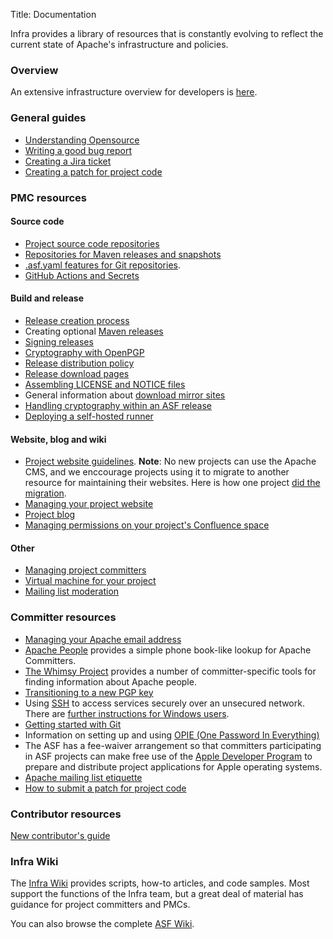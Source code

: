 Title: Documentation

Infra provides a library of resources that is constantly evolving to reflect the current state of Apache's infrastructure and policies.

### Overview ###

An extensive infrastructure overview for developers is <a href="https://www.apache.org/dev/" target="_blank">here</a>.

### General guides ###

- [Understanding Opensource](understanding-opensource.html)
- [Writing a good bug report](bug-writing-guide.html)
- [Creating a Jira ticket](jira-guidelines.html)
- [Creating a patch for project code](patch.html)

### PMC resources ###

#### Source code ####
- [Project source code repositories](version-control.html)
- [Repositories for Maven releases and snapshots](repository-faq.html)
- <a href="https://cwiki.apache.org/confluence/display/INFRA/.asf.yaml+features+for+git+repositories" target="_blank">.asf.yaml features for Git repositories</a>.
- [GitHub Actions and Secrets](github-actions-secrets.html)

#### Build and release ####
- [Release creation process](release-publishing.html)
- Creating optional [Maven releases](publishing-maven-artifacts.html) 
- [Signing releases](release-signing.html)
- [Cryptography with OpenPGP](openpgp.html)
- [Release distribution policy](release-distribution.html)
- [Release download pages](release-download-pages.html)
- [Assembling LICENSE and NOTICE files](licensing-howto.html)
- General information about [download mirror sites](mirrors.html)
- [Handling cryptography within an ASF release](crypto.html)
- [Deploying a self-hosted runner](self-hosted-runners.html)

#### Website, blog and wiki ####
- [Project website guidelines](website-guidelines.html). **Note**: No new projects can use the Apache CMS, and we enccourage projects using it to migrate to another resource for maintaining their websites. Here is how one project <a href="https://cwiki.apache.org/confluence/display/INFRA/How+Apache+Jena+migrated+from+the+CMS" target="_blank">did the migration</a>.
- [Managing your project website](project-site.html)
- [Project blog](project-blog.html)
- <a href="https://cwiki.apache.org/confluence/display/INFRA/Managing+permissions+on+your+project%27s+Confluence+Space" target="_blank">Managing permissions on your project's Confluence space</a>

#### Other ####
- [Managing project committers](managing-committers.html)
- [Virtual machine for your project](vm-policy.html)
- [Mailing list moderation](mailing-list-moderation.html)


### Committer resources ###

- [Managing your Apache email address](committer-email.html)
- <a href="https://people.apache.org" target="_blank">Apache People</a> provides a simple phone book-like 
lookup for Apache Committers.
- <a href="https://whimsy.apache.org/" target="_blank">The Whimsy Project</a> provides a number of committer-specific tools for finding information about Apache people.
- [Transitioning to a new PGP key](key-transition.html)
- Using [SSH](user-ssh.html) to access services securely over an unsecured network. There are [further instructions for Windows users](user-ssh-windows.html).
- [Getting started with Git](git-primer.html)
- Information on setting up and using <a href="https://cwiki.apache.org/confluence/display/INFRA/OPIE" target="_blank">OPIE (One Password In Everything)</a>
- The ASF has a fee-waiver arrangement so that committers participating in ASF projects can make free use of the [Apple Developer Program](apple-dev-program.html) to prepare and distribute project applications for Apple operating systems.
- [Apache mailing list etiquette](contrib-email-tips.html)
- [How to submit a patch for project code](patch.html)

### Contributor resources ###

[New contributor's guide](contributors.html)

### Infra Wiki

The <a href="https://cwiki.apache.org/confluence/display/INFRA/Documentation+Index" target="_blank">Infra Wiki</a> provides scripts, how-to articles, and code samples. Most support the functions of the Infra team, but a great deal of material has guidance for project committers and PMCs.

You can also browse the complete <a href="https://cwiki.apache.org/" target="_blank" >ASF Wiki</a>.
